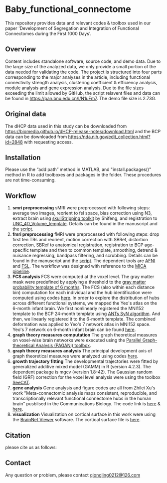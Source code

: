 # Baby_functional_connectome
This repository provides data and relevant codes & toolbox used in our paper 'Development of Segregation and Integration of Functional Connectomes during the First 1000 Days'.
## Overview
Content includes standalone software, source code, and demo data. Due to the large size of the analyzed data, we only provide a small portion of the data needed for validating the code. The project is structured into four parts corresponding to the major analyses in the article, including functional connectivity strength analysis, clustering coefficient & efficiency analysis, module analysis and gene expression analysis. Due to the file sizes exceeding the limit allowed by GitHub, the script relavent files and data can be found in https://pan.bnu.edu.cn/l/N1uFm7. The demo file size is 2.73G.
## Original data
The dHCP data used in this study can be downloaded from https://biomedia.github.io/dHCP-release-notes/download.html and the BCP data can be downloaded from https://nda.nih.gov/edit_collection.html?id=2848 with requesting access.
## Installation
Please use the “add path” method in MATLAB, and "install.packages()" method in R to add toolboxes and packages in the folder. These procedures are not time-consuming.
## Workflow
1. **smri preprocessing**
   sMRI were preprocessed with following steps: average two images, reorient to fsl space, bias correction using N3, extract brain using [skullStripping toolkit](https://www.nitrc.org/projects/skulltoolkit) by Shifeng, and registration to [UNC_4D_Volume_template](https://www.nitrc.org/projects/uncbcp_4d_atlas/). Details can be found in the manuscript and the [script](https://github.com/QionglingLi/baby_functional_connectome/blob/main/code/sMRI_Preprocessing.sh).
2. **fmri preprocessing**
   fMRI were preprocessed with following steps: drop first ten TRs and reorient, motion correction with SBRef, distortion correction, SBRef to anatomical registration, registration to BCP age-specific template and then to common template, smoothing, detrend & nuisance regressing, bandpass filtering, and scrubbing. Details can be found in the manuscript and the [script](https://github.com/QionglingLi/baby_functional_connectome/blob/main/code/fMRI_Preprocessing.sh). The dependent tools are [AFNI](https://afni.nimh.nih.gov/) and [FSL](http://fsl.fmrib.ox.ac.uk/fsl/fslwiki/). The workflow was designed with reference to the [MICA pipeline](https://github.com/MICA-MNI/micapipe).    
3. **FCS analysis**
   FCS were computed at the voxel level. The gray matter mask were predefined by applying a threshold to the [gray matter probability template of 6 months](https://github.com/QionglingLi/baby_functional_connectome/blob/main/data/BCP-06M-GM_2mm.nii.gz). The FCS (also within each distance bin) computation for each individual and the hub identification were computed using codes [here](https://github.com/QionglingLi/baby_functional_connectome/blob/main/code/1_FCS%20analysis.m). In order to explore the distribution of hubs across different functional systems, we mapped the Yeo's atlas on the 6-month infant brain. We first nonlinearly registered the MNI152 template to the BCP 24-month template using [ANTs SyN algorithm](https://github.com/ANTsX/ANTs). And then, we linearly registered it to the 6-month template. The combined deformation was applied to Yeo's 7 network atlas in MNI152 space. Yeo's 7 network on 6-month infant brain can be found [here](https://github.com/QionglingLi/baby_functional_connectome/blob/main/data/Yeo2011_7Networks_MNI152_FreeSurferConformed1mm_LiberalMask_BCP24_to_BCP06_2mm.nii.gz).
4. **graph theory measures computation**
   The graph theoretical measures on voxel-wise brain networks were executed using the [Parallel Graph-theoretical Analysis (PAGANI) toolbox](https://www.nitrc.org/projects/pagani_toolkit/).
5. **graph theory measures analysis**
    The principal development axis of graph theoretical measures were analyzed using codes [here](https://github.com/QionglingLi/baby_functional_connectome/blob/main/code/2_GraphTheory_Analysis.m).
6. **growth trajectory fitting**
    The developmental trajectories were fitted by generalized additive mixed model (GAMM) in R (version 4.2.3). The dependent package is mgcv (version 1.8-42). The Gaussian random field (GRF) correction for the voxel level analysis were using the toolbox [SeeCAT](https://www.nitrc.org/projects/seecat/). 
7. **gene analysis**
    Gene analysis and figure codes are all from Zhilei Xu's work "Meta-connectomic analysis maps consistent, reproducible, and transcriptionally relevant functional connectome hubs in the human brain" pusblised in the Communications Biology.
The code link is [here](https://github.com/zhileixu/FunctionalConnectomeHubs/tree/main/Figure6/Figure6a) & [here](https://github.com/zhileixu/FunctionalConnectomeHubs/tree/main/Figure6/Figure6b).
8. **visualization**
    Visualization on cortical surface in this work were using the [BrainNet Viewer](http://www.nitrc.org/projects/bnv/) software. The cortical surface file is [here](https://github.com/QionglingLi/baby_functional_connectome/blob/main/data/BCP_06month.nv).
   
## Citation
please cite us as follows:

## Contact
Any question or problem, please contact qiongling0212@126.com
